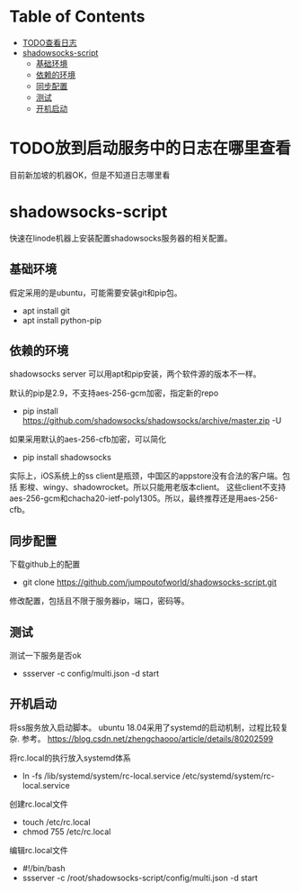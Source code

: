 Table of Contents
=================

   * [TODO查看日志](#TODO放到启动服务中的日志在哪里查看)
   * [shadowsocks-script](#shadowsocks-script)
      * [基础环境](#基础环境)
      * [依赖的环境](#依赖的环境)
      * [同步配置](#同步配置)
      * [测试](#测试)
      * [开机启动](#开机启动)
      
# TODO放到启动服务中的日志在哪里查看

目前新加坡的机器OK，但是不知道日志哪里看

# shadowsocks-script

快速在linode机器上安装配置shadowsocks服务器的相关配置。


## 基础环境

假定采用的是ubuntu，可能需要安装git和pip包。

 * apt install git
 * apt install python-pip

## 依赖的环境

  shadowsocks server 可以用apt和pip安装，两个软件源的版本不一样。 

  默认的pip是2.9，不支持aes-256-gcm加密，指定新的repo
  * pip install https://github.com/shadowsocks/shadowsocks/archive/master.zip -U
  
  如果采用默认的aes-256-cfb加密，可以简化
  * pip install shadowsocks
  
  实际上，iOS系统上的ss client是瓶颈，中国区的appstore没有合法的客户端。包括 影梭、wingy、shadowrocket。所以只能用老版本client。
  这些client不支持 aes-256-gcm和chacha20-ietf-poly1305。所以，最终推荐还是用aes-256-cfb。
  


## 同步配置

下载github上的配置

 * git clone https://github.com/jumpoutofworld/shadowsocks-script.git

修改配置，包括且不限于服务器ip，端口，密码等。


## 测试

测试一下服务是否ok
 * ssserver -c config/multi.json -d start

## 开机启动

将ss服务放入启动脚本。 ubuntu 18.04采用了systemd的启动机制，过程比较复杂. 参考。
https://blog.csdn.net/zhengchaooo/article/details/80202599

  将rc.local的执行放入systemd体系
  * ln -fs /lib/systemd/system/rc-local.service /etc/systemd/system/rc-local.service
  
  创建rc.local文件
  * touch /etc/rc.local
  * chmod 755 /etc/rc.local
  
  编辑rc.local文件
  * #!/bin/bash
  * ssserver -c /root/shadowsocks-script/config/multi.json -d start

